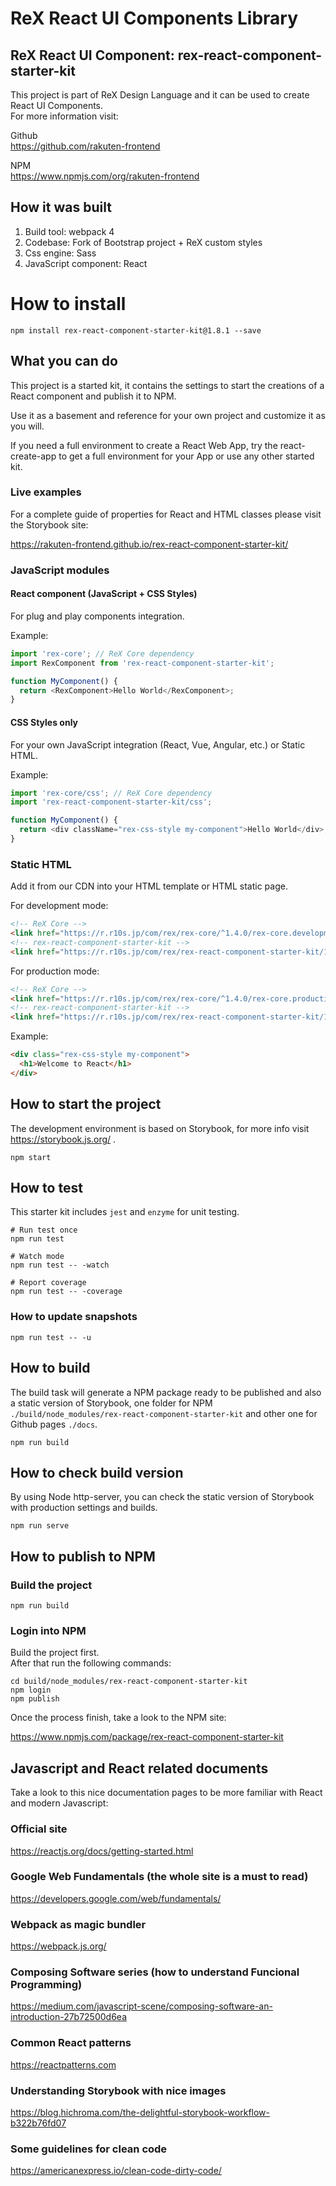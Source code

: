 # ReX React UI Components Library

## ReX React UI Component: rex-react-component-starter-kit

This project is part of ReX Design Language and it can be used to create React UI Components.  
For more information visit:

Github  
https://github.com/rakuten-frontend

NPM  
https://www.npmjs.com/org/rakuten-frontend

## How it was built

1. Build tool: webpack 4
1. Codebase: Fork of Bootstrap project + ReX custom styles
1. Css engine: Sass
1. JavaScript component: React

# How to install

```
npm install rex-react-component-starter-kit@1.8.1 --save
```

## What you can do

This project is a started kit, it contains the settings to start the creations of a React component and publish it to NPM.

Use it as a basement and reference for your own project and customize it as you will.

If you need a full environment to create a React Web App, try the react-create-app to get a full environment for your App or use any other started kit.

### Live examples

For a complete guide of properties for React and HTML classes please visit the Storybook site:

https://rakuten-frontend.github.io/rex-react-component-starter-kit/

### JavaScript modules

#### React component (JavaScript + CSS Styles)

For plug and play components integration.

Example:

```js
import 'rex-core'; // ReX Core dependency
import RexComponent from 'rex-react-component-starter-kit';

function MyComponent() {
  return <RexComponent>Hello World</RexComponent>;
}
```

#### CSS Styles only

For your own JavaScript integration (React, Vue, Angular, etc.) or Static HTML.

Example:

```js
import 'rex-core/css'; // ReX Core dependency
import 'rex-react-component-starter-kit/css';

function MyComponent() {
  return <div className="rex-css-style my-component">Hello World</div>;
}
```

### Static HTML

Add it from our CDN into your HTML template or HTML static page.

For development mode:

```markdown
<!-- ReX Core -->
<link href="https://r.r10s.jp/com/rex/rex-core/^1.4.0/rex-core.development.css" rel="stylesheet">
<!-- rex-react-component-starter-kit -->
<link href="https://r.r10s.jp/com/rex/rex-react-component-starter-kit/1.8.1/rex-react-component-starter-kit.development.css" rel="stylesheet">
```

For production mode:

```markdown
<!-- ReX Core -->
<link href="https://r.r10s.jp/com/rex/rex-core/^1.4.0/rex-core.production.min.css" rel="stylesheet">
<!-- rex-react-component-starter-kit -->
<link href="https://r.r10s.jp/com/rex/rex-react-component-starter-kit/1.8.1/rex-react-component-starter-kit.production.min.css" rel="stylesheet">
```

Example:

```markdown
<div class="rex-css-style my-component">
  <h1>Welcome to React</h1>
</div>
```

## How to start the project

The development environment is based on Storybook, for more info visit https://storybook.js.org/ .

```
npm start
```

## How to test

This starter kit includes `jest` and `enzyme` for unit testing.

```
# Run test once
npm run test

# Watch mode
npm run test -- -watch

# Report coverage
npm run test -- -coverage
```

### How to update snapshots

```
npm run test -- -u
```

## How to build

The build task will generate a NPM package ready to be published and also a static version of Storybook, one folder for NPM `./build/node_modules/rex-react-component-starter-kit` and other one for Github pages `./docs`.

```
npm run build
```

## How to check build version

By using Node http-server, you can check the static version of Storybook with production settings and builds.

```
npm run serve
```

## How to publish to NPM

### Build the project

```
npm run build
```

### Login into NPM

Build the project first.  
After that run the following commands:

```
cd build/node_modules/rex-react-component-starter-kit
npm login
npm publish
```

Once the process finish, take a look to the NPM site:

https://www.npmjs.com/package/rex-react-component-starter-kit

## Javascript and React related documents

Take a look to this nice documentation pages to be more familiar with React and modern Javascript:

### Official site

https://reactjs.org/docs/getting-started.html

### Google Web Fundamentals (the whole site is a must to read)

https://developers.google.com/web/fundamentals/

### Webpack as magic bundler

https://webpack.js.org/

### Composing Software series (how to understand Funcional Programming)

https://medium.com/javascript-scene/composing-software-an-introduction-27b72500d6ea

### Common React patterns

https://reactpatterns.com

### Understanding Storybook with nice images

https://blog.hichroma.com/the-delightful-storybook-workflow-b322b76fd07

### Some guidelines for clean code

https://americanexpress.io/clean-code-dirty-code/
